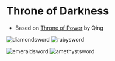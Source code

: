 # Throne of Darkness
- Based on [Throne of Power](https://github.com/ConkerMobile/Throne-of-Power) by Qing

![diamondsword](https://user-images.githubusercontent.com/66195939/112769688-32536980-8fd7-11eb-86d6-4fcddde08cbb.png)
![rubysword](https://user-images.githubusercontent.com/66195939/112769696-397a7780-8fd7-11eb-815e-8dee10997b0d.png)

![emeraldsword](https://user-images.githubusercontent.com/66195939/112769704-413a1c00-8fd7-11eb-88b9-5a44ddf49f46.png)
![amethystsword](https://user-images.githubusercontent.com/66195939/112769723-5c0c9080-8fd7-11eb-9c71-83fec2523776.png)

